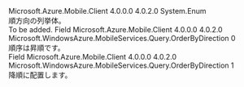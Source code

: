 <Type Name="OrderByDirection" FullName="Microsoft.WindowsAzure.MobileServices.Query.OrderByDirection">
  <TypeSignature Language="C#" Value="public enum OrderByDirection" />
  <TypeSignature Language="ILAsm" Value=".class public auto ansi sealed OrderByDirection extends System.Enum" />
  <TypeSignature Language="DocId" Value="T:Microsoft.WindowsAzure.MobileServices.Query.OrderByDirection" />
  <TypeSignature Language="VB.NET" Value="Public Enum OrderByDirection" />
  <TypeSignature Language="F#" Value="type OrderByDirection = " />
  <AssemblyInfo>
    <AssemblyName>Microsoft.Azure.Mobile.Client</AssemblyName>
    <AssemblyVersion>4.0.0.0</AssemblyVersion>
    <AssemblyVersion>4.0.2.0</AssemblyVersion>
  </AssemblyInfo>
  <Base>
    <BaseTypeName>System.Enum</BaseTypeName>
  </Base>
  <Docs>
    <summary>
            順方向の列挙体。
            </summary>
    <remarks>To be added.</remarks>
  </Docs>
  <Members>
    <Member MemberName="Ascending">
      <MemberSignature Language="C#" Value="Ascending" />
      <MemberSignature Language="ILAsm" Value=".field public static literal valuetype Microsoft.WindowsAzure.MobileServices.Query.OrderByDirection Ascending = int32(0)" />
      <MemberSignature Language="DocId" Value="F:Microsoft.WindowsAzure.MobileServices.Query.OrderByDirection.Ascending" />
      <MemberSignature Language="VB.NET" Value="Ascending" />
      <MemberSignature Language="F#" Value="Ascending = 0" Usage="Microsoft.WindowsAzure.MobileServices.Query.OrderByDirection.Ascending" />
      <MemberType>Field</MemberType>
      <AssemblyInfo>
        <AssemblyName>Microsoft.Azure.Mobile.Client</AssemblyName>
        <AssemblyVersion>4.0.0.0</AssemblyVersion>
        <AssemblyVersion>4.0.2.0</AssemblyVersion>
      </AssemblyInfo>
      <ReturnValue>
        <ReturnType>Microsoft.WindowsAzure.MobileServices.Query.OrderByDirection</ReturnType>
      </ReturnValue>
      <MemberValue>0</MemberValue>
      <Docs>
        <summary>
            順序は昇順です。
            </summary>
      </Docs>
    </Member>
    <Member MemberName="Descending">
      <MemberSignature Language="C#" Value="Descending" />
      <MemberSignature Language="ILAsm" Value=".field public static literal valuetype Microsoft.WindowsAzure.MobileServices.Query.OrderByDirection Descending = int32(1)" />
      <MemberSignature Language="DocId" Value="F:Microsoft.WindowsAzure.MobileServices.Query.OrderByDirection.Descending" />
      <MemberSignature Language="VB.NET" Value="Descending" />
      <MemberSignature Language="F#" Value="Descending = 1" Usage="Microsoft.WindowsAzure.MobileServices.Query.OrderByDirection.Descending" />
      <MemberType>Field</MemberType>
      <AssemblyInfo>
        <AssemblyName>Microsoft.Azure.Mobile.Client</AssemblyName>
        <AssemblyVersion>4.0.0.0</AssemblyVersion>
        <AssemblyVersion>4.0.2.0</AssemblyVersion>
      </AssemblyInfo>
      <ReturnValue>
        <ReturnType>Microsoft.WindowsAzure.MobileServices.Query.OrderByDirection</ReturnType>
      </ReturnValue>
      <MemberValue>1</MemberValue>
      <Docs>
        <summary>
            降順に配置します。
            </summary>
      </Docs>
    </Member>
  </Members>
</Type>